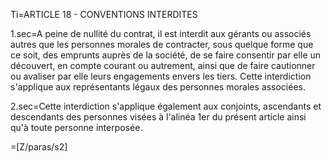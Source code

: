 Ti=ARTICLE 18 - CONVENTIONS INTERDITES 

1.sec=A peine de nullité du contrat, il est interdit aux gérants ou associés autres que les personnes morales de contracter, sous quelque forme que ce soit, des emprunts auprès de la société, de se faire consentir par elle un découvert, en compte courant ou autrement, ainsi que de faire cautionner ou avaliser par elle leurs engagements envers les tiers. Cette interdiction s'applique aux représentants légaux des personnes morales associées.

2.sec=Cette interdiction s'applique également aux conjoints, ascendants et descendants des personnes visées à l'alinéa 1er du présent article ainsi qu'à toute personne interposée.  

=[Z/paras/s2]